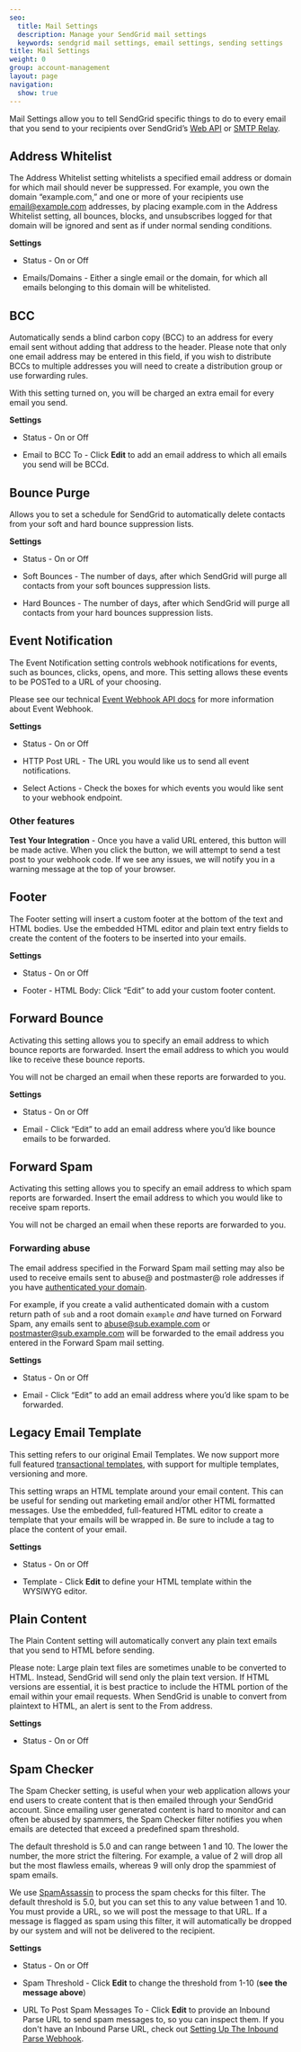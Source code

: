 ```yaml
---
seo:
  title: Mail Settings
  description: Manage your SendGrid mail settings
  keywords: sendgrid mail settings, email settings, sending settings
title: Mail Settings
weight: 0
group: account-management
layout: page
navigation:
  show: true
---
```


Mail Settings allow you to tell SendGrid specific things to do to every email that you send to your recipients over SendGrid’s [Web API]({{root_url}}/api-reference/) or [SMTP Relay]({{root_url}}/glossary/smtp-relay/).

## 	Address Whitelist

The Address Whitelist setting whitelists a specified email address or domain for which mail should never be suppressed. For example, you own the domain “example.com,” and one or more of your recipients use email@example.com addresses, by placing example.com in the Address Whitelist setting, all bounces, blocks, and unsubscribes logged for that domain will be ignored and sent as if under normal sending conditions.

**Settings**

* Status - On or Off

* Emails/Domains - Either a single email or the domain, for which all emails belonging to this domain will be whitelisted.

## 	BCC

Automatically sends a blind carbon copy (BCC) to an address for every email sent without adding that address to the header. Please note that only one email address may be entered in this field, if you wish to distribute BCCs to multiple addresses you will need to create a distribution group or use forwarding rules.

<call-out type="warning">

With this setting turned on, you will be charged an extra email for every email you send.

</call-out>

 **Settings**

* Status - On or Off

* Email to BCC To - Click **Edit** to add an email address to which all emails you send will be BCCd.

## 	Bounce Purge

Allows you to set a schedule for SendGrid to automatically delete contacts from your soft and hard bounce suppression lists.

**Settings**

* Status - On or Off

* Soft Bounces - The number of days, after which SendGrid will purge all contacts from your soft bounces suppression lists.

* Hard Bounces - The number of days, after which SendGrid will purge all contacts from your hard bounces suppression lists.

## 	Event Notification

The Event Notification setting controls webhook notifications for events, such as bounces, clicks, opens, and more. This setting allows these events to be POSTed to a URL of your choosing.

Please see our technical [Event Webhook API docs](/API_Reference/Webhooks/event.html) for more information about Event Webhook.

**Settings**

* Status - On or Off

* HTTP Post URL - The URL you would like us to send all event notifications.

* Select Actions - Check the boxes for which events you would like sent to your webhook endpoint.

 ### 	Other features

**Test Your Integration** - Once you have a valid URL entered, this button will be made active. When you click the button, we will attempt to send a test post to your webhook code. If we see any issues, we will notify you in a warning message at the top of your browser.

## 	Footer

The Footer setting will insert a custom footer at the bottom of the text and HTML bodies. Use the embedded HTML editor and plain text entry fields to create the content of the footers to be inserted into your emails.

 **Settings**

* Status - On or Off

* Footer - HTML Body: Click “Edit” to add your custom footer content.

## 	Forward Bounce

Activating this setting allows you to specify an email address to which bounce reports are forwarded. Insert the email address to which you would like to receive these bounce reports.

<call-out>

You will not be charged an email when these reports are forwarded to you.

</call-out>

**Settings**

* Status - On or Off

* Email - Click “Edit” to add an email address where you’d like bounce emails to be forwarded.

## 	Forward Spam

Activating this setting allows you to specify an email address to which spam reports are forwarded. Insert the email address to which you would like to receive spam reports.

<call-out>

You will not be charged an email when these reports are forwarded to you.

</call-out>


###	Forwarding abuse

The email address specified in the Forward Spam mail setting may also be used to receive emails sent to abuse@ and postmaster@ role addresses if you have [authenticated your domain]({{root_url}}/ui/sending-email/how-to-set-up-domain-authentication/).

For example, if you create a valid authenticated domain with a custom return path of `sub` and a root domain `example` *and* have turned on Forward Spam, any emails sent to abuse@sub.example.com or postmaster@sub.example.com will be forwarded to the email address you entered in the Forward Spam mail setting.

**Settings**

* Status - On or Off

* Email - Click “Edit” to add an email address where you’d like spam to be forwarded.

## 	Legacy Email Template

<call-out type="warning">

This setting refers to our original Email Templates. We now support more full featured [transactional templates]({{root_url}}/ui/sending-email/how-to-send-an-email-with-dynamic-transactional-templates/), with support for multiple templates, versioning and more.

</call-out>

This setting wraps an HTML template around your email content. This can be useful for sending out marketing email and/or other HTML formatted messages. Use the embedded, full-featured HTML editor to create a template that your emails will be wrapped in. Be sure to include a tag to place the content of your email.

**Settings**

* Status - On or Off

* Template - Click **Edit** to define your HTML template within the WYSIWYG editor.

## 	Plain Content

The Plain Content setting will automatically convert any plain text emails that you send to HTML before sending.

<call-out>

Please note: Large plain text files are sometimes unable to be converted to HTML. Instead, SendGrid will send only the plain text version. If HTML versions are essential, it is best practice to include the HTML portion of the email within your email requests. When SendGrid is unable to convert from plaintext to HTML, an alert is sent to the From address.

</call-out>

**Settings**

* Status - On or Off

## 	Spam Checker

The Spam Checker setting, is useful when your web application allows your end users to create content that is then emailed through your SendGrid account. Since emailing user generated content is hard to monitor and can often be abused by spammers, the Spam Checker filter notifies you when emails are detected that exceed a predefined spam threshold.

<call-out type="warning">

The default threshold is 5.0 and can range between 1 and 10. The lower the number, the more strict the filtering. For example, a value of 2 will drop all but the most flawless emails, whereas 9 will only drop the spammiest of spam emails.

</call-out>

We use [SpamAssassin](http://spamassassin.apache.org/full/3.4.x/doc/Mail_SpamAssassin_Conf.html#scoring_options) to process the spam checks for this filter. The default threshold is 5.0, but you can set this to any value between 1 and 10. You must provide a URL, so we will post the message to that URL. If a message is flagged as spam using this filter, it will automatically be dropped by our system and will not be delivered to the recipient.

**Settings**

* Status - On or Off

* Spam Threshold - Click **Edit** to change the threshold from 1-10 (**see the message above**)

* URL To Post Spam Messages To - Click **Edit** to provide an Inbound Parse URL to send spam messages to, so you can inspect them. If you don't have an Inbound Parse URL, check out [Setting Up The Inbound Parse Webhook]({{root_url}}/for-developers/parsing-email/inbound-email/).

